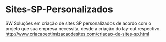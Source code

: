 Sites-SP-Personalizados
==================================

SW Soluções em criação de sites SP personalizados de acordo com o projeto que sua empresa necessita, desde a criação do lay-out respectivo. 
http://www.criacaoeotimizacaodesites.com/criacao-de-sites-sp.html
